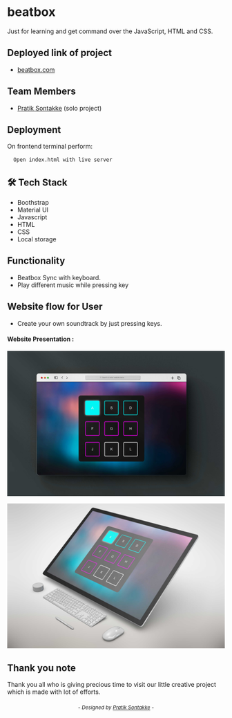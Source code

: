 
# beatbox  

Just for learning and get command over the JavaScript, HTML and CSS.

## Deployed link of project
- <a href="https://stirring-gaufre-2d7cb5.netlify.app/">beatbox.com </a>

## Team Members

<ul>
  <li><a href="https://github.com/pratiksontakke">Pratik Sontakke</a> (solo project)</li>
</ul>


## Deployment

On frontend terminal perform:

```bash
  Open index.html with live server
```



## 🛠 Tech Stack

- Boothstrap
- Material UI
- Javascript
- HTML
- CSS
- Local storage

## Functionality

- Beatbox Sync with keyboard.
- Play different music while pressing key

## Website flow for User

- Create your own soundtrack by just pressing keys.


#### Website Presentation :
![beatbox-webite](./assets/readme/01.jpg)

![beatbox-webite](./assets/readme/02.jpg)


## Thank you note
Thank you all who is giving precious time to visit our little creative project which is made with lot of efforts.

_<p align="center"><sub>- Designed by <a href="https://github.com/pratiksontakke">Pratik Sontakke</a> -</sub></p>_